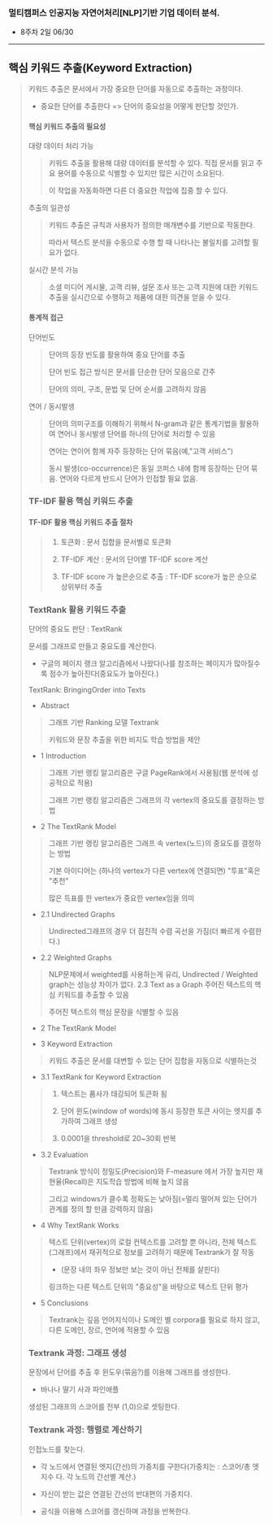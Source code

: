 ### 멀티캠퍼스 인공지능 자연어처리[NLP]기반 기업 데이터 분석.
- 8주차 2일 06/30
---
## 핵심 키워드 추출(Keyword Extraction)
> 키워드 추출은 문서에서 가장 중요한 단어를 자동으로 추출하는 과정이다.
> - 중요한 단어를 추출한다 => 단어의 중요성을 어떻게 판단할 것인가.
> 
> #### 핵심 키워드 추출의 필요성
> 대량 데이터 처리 가능
>> 키워드 추출을 활용해 대량 데이터를 분석할 수 있다. 직접 문서를 읽고 주요 용어를 수동으로 식별할 수 있지만 많은 시간이 소요된다.
>> 
>> 이 작업을 자동화하면 다른 더 중요한 작업에 집중 할 수 있다.
>> 
> 추출의 일관성
>> 키워드 추출은 규칙과 사용자가 정의한 매개변수를 기반으로 작동한다.
>> 
>> 따라서 텍스트 분석을 수동으로 수행 할 때 나타나는 불일치를 고려할 필요가 없다.
>>
> 실시간 분석 가능
>> 소셜 미디어 게시물, 고객 리뷰, 설문 조사 또는 고객 지원에 대한 키워드 추출을 실시간으로 수행하고 제품에 대한 의견을 얻을 수 있다.
>> 
> #### 통계적 접근
> 단어빈도
>> 단어의 등장 빈도를 활용하여 중요 단어를 추출
>> 
>> 단어 빈도 접근 방식은 문서를 단순한 단어 모음으로 간주
>> 
>> 단어의 의미, 구조, 문법 및 단어 순서를 고려하지 않음
>> 
> 연어 / 동시발생
>> 단어의 의미구조를 이해하기 위해서 N-gram과 같은 통계기법을 활용하여 연어나 동시발생 단어를 하나의 단어로 처리할 수 있음
>> 
>> 연어는 연이어 함께 자주 등장하는 단어 묶음(예,"고객 서비스")
>> 
>> 동시 발생(co-occurrence)은 동일 코퍼스 내에 함께 등장하는 단어 묶음. 연어와 다르게 반드시 단어가 인접할 필요 없음.
>
> ### TF-IDF 활용 핵심 키워드 추출
> #### TF-IDF 활용 핵심 키워드 추출 절차
>> 1. 토큰화 : 문서 집합을 문서별로 토큰화
>> 
>> 2. TF-IDF 계산 : 문서의 단어별 TF-IDF score 계산
>> 
>> 3. TF-IDF score 가 높은순으로 추출 : TF-IDF score가 높은 순으로 상위부터 추출
> 
> ### TextRank 활용 키워드 추출
> 단어의 중요도 판단 : TextRank
> 
> 문서를 그래프로 만들고 중요도를 계산한다.
> - 구글의 페이지 랭크 알고리즘에서 나왔다(나를 참조하는 페이지가 많아질수록 점수가 높아진다(중요도가 높아진다.)
> 
> TextRank: BringingOrder into Texts
> - Abstract
>> 그래프 기반 Ranking 모델 Textrank
>> 
>> 키워드와 문장 추출을 위한 비지도 학습 방법을 제안
>> 
> - 1 Introduction
>> 그래프 기반 랭킹 알고리즘은 구글 PageRank에서 사용됨(웹 분석에 성공적으로 적용)
>> 
>> 그래프 기반 랭킹 알고리즘은 그래프의 각 vertex의 중요도를 결정하는 방법
>> 
> - 2 The TextRank Model
>> 그래프 기반 랭킹 알고리즘은 그래프 속 vertex(노드)의 중요도를 결정하는 방법
>> 
>> 기본 아이디어는 (하나의 vertex가 다른 vertex에 연결되면) "투표"혹은 "추천"
>> 
>> 많은 득표를 한 vertex가 중요한 vertex임을 의미
> - 2.1 Undirected Graphs
>> Undirected그래프의 경우 더 점진적 수렴 곡선을 가짐(더 빠르게 수렴한다.)
> - 2.2 Weighted Graphs
>> NLP문제에서 weighted를 사용하는게 유리, Undirected / Weighted graph는 성능상 차이가 없다.
> 2.3 Text as a Graph
>> 주어진 텍스트의 핵심 키워드를 추출할 수 있음
>> 
>> 주어진 텍스트의 핵심 문장을 식별할 수 있음
> - 2 The TextRank Model
> 
> - 3 Keyword Extraction
>> 키워드 추출은 문서를 대변할 수 있는 단어 집합을 자동으로 식별하는것
> - 3.1 TextRank for Keyword Extraction
>> 1. 텍스트는 품사가 태깅되어 토큰화 됨
>> 
>> 2. 단어 윈도(window of words)에 동시 등장한 토큰 사이는 엣지를 추가하여 그래프 생성
>> 
>> 3. 0.0001을 threshold로 20~30회 반복
> - 3.2 Evaluation
>> Textrank 방식이 정밀도(Precision)와 F-measure 에서 가장 높지만 재현율(Recall)은 지도학습 방법에 비해 높지 않음
>>
>> 그리고 windows가 클수록 정확도는 낮아짐(=멀리 떨어져 있는 단어가 관계를 정의 할 만큼 강력하지 않음)
> - 4 Why TextRank Works
>> 텍스트 단위(vertex)의 로컬 컨텍스트를 고려할 뿐 아니라, 전체 텍스트(그래프)에서 재귀적으로 정보를 고려하기 때문에 Textrank가 잘 작동
>> - (문장 내의 좌우 정보만 보는 것이 아닌 전체를 살핀다)
>> 
>> 링크하는 다른 텍스트 단위의 "중요성"을 바탕으로 텍스트 단위 평가
> - 5 Conclusions
>> Textrank는 깊음 언어지식이나 도메인 별 corpora를 필요로 하지 않고, 다른 도메인, 장르, 언어에 적용할 수 있음
>
> ### Textrank 과정: 그래프 생성
> 문장에서 단어를 추출 후 윈도우(묶음?)를 이용해 그래프를 생성한다.
> - 바나나 딸기 사과 파인애플 
>
> 생성된 그래프의 스코어를 전부 (1,0)으로 셋팅한다.
>
> ### Textrank 과정: 행렬로 계산하기 
> 인접노드를 찾는다. 
> - 각 노드에서 연결된 엣지(간선)의 가중치를 구한다(가중치는 : 스코어/총 엣지수 다. 각 노드의 간선별 계산.)
> 
> - 자신이 받는 값은 연결된 간선의 반대편의 가중치다.
>
> - 공식을 이용해 스코어를 갱신하며 과정을 반복한다.
